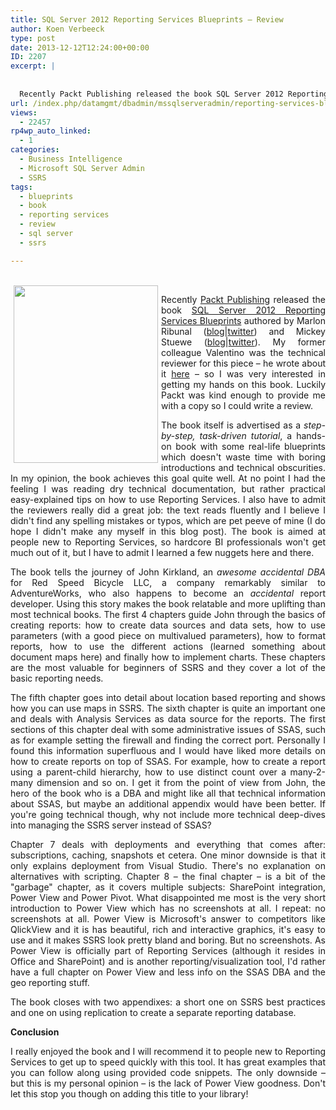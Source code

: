 ```yaml
---
title: SQL Server 2012 Reporting Services Blueprints – Review
author: Koen Verbeeck
type: post
date: 2013-12-12T12:24:00+00:00
ID: 2207
excerpt: |
   
  
  Recently Packt Publishing released the book SQL Server 2012 Reporting Services Blueprints authored by Marlon Ribunal (blog|twitter) and Mickey Stuewe (blog|twitter). My former colleague Valentino was the technical reviewer for this piece – he wrote&hellip;
url: /index.php/datamgmt/dbadmin/mssqlserveradmin/reporting-services-blueprints/
views:
  - 22457
rp4wp_auto_linked:
  - 1
categories:
  - Business Intelligence
  - Microsoft SQL Server Admin
  - SSRS
tags:
  - blueprints
  - book
  - reporting services
  - review
  - sql server
  - ssrs

---
```

<div class="image_block">
  <a href="http://www.packtpub.com/sql-server-2012-reporting-services-blueprints/book?utm_source=mention.com&utm_medium=link&utm_campaign=book_mention.com"><br /><img style="float: left; margin-left: 5px; margin-right: 5px;" src="https://lessthandot.z19.web.core.windows.net/wp-content/uploads/users/koenverbeeck/SSRS_blueprints/ssrsblueprints.png?mtime=1386846154" alt="" width="231" height="284" /></a>
</div>

<p style="text-align: justify;">
  Recently <a href="https://www.packtpub.com/">Packt Publishing</a> released the book <a href="http://www.packtpub.com/sql-server-2012-reporting-services-blueprints/book?utm_source=mention.com&utm_medium=link&utm_campaign=book_mention.com">SQL Server 2012 Reporting Services Blueprints</a> authored by Marlon Ribunal (<a href="http://marlonribunal.com/sql-server-express-reporting-data-solutions/">blog</a>|<a href="https://twitter.com/MarlonRibunal">twitter</a>) and Mickey Stuewe (<a href="http://mickeystuewe.com/">blog</a>|<a href="https://twitter.com/SQLMickey">twitter</a>). My former colleague Valentino was the technical reviewer for this piece – he wrote about it <a href="http://blog.hoegaerden.be/2013/11/17/book-sql-server-2012-reporting-services-blueprints/">here</a> – so I was very interested in getting my hands on this book. Luckily Packt was kind enough to provide me with a copy so I could write a review.
</p>

<p style="text-align: justify;">
  <span style="text-align: justify;">The book itself is advertised as a </span><em>step-by-step, task-driven tutorial</em><span style="text-align: justify;">, a hands-on book with some real-life blueprints which doesn't waste time with boring introductions and technical obscurities. In my opinion, the book achieves this goal quite well. At no point I had the feeling I was reading dry technical documentation, but rather practical easy-explained tips on how to use Reporting Services. I also have to admit the reviewers really did a great job: the text reads fluently and I believe I didn't find any spelling mistakes or typos, which are pet peeve of mine (I do hope I didn't make any myself in this blog post). The book is aimed at people new to Reporting Services, so hardcore BI professionals won't get much out of it, but I have to admit I learned a few nuggets here and there.</span>
</p>

<p style="text-align: justify;">
  The book tells the journey of John Kirkland, an <em>awesome accidental DBA</em> for Red Speed Bicycle LLC, a company remarkably similar to AdventureWorks, who also happens to become an <em>accidental</em> report developer. Using this story makes the book relatable and more uplifting than most technical books. The first 4 chapters guide John through the basics of creating reports: how to create data sources and data sets, how to use parameters (with a good piece on multivalued parameters), how to format reports, how to use the different actions (learned something about document maps here) and finally how to implement charts. These chapters are the most valuable for beginners of SSRS and they cover a lot of the basic reporting needs.
</p>

<p style="text-align: justify;">
  The fifth chapter goes into detail about location based reporting and shows how you can use maps in SSRS. The sixth chapter is quite an important one and deals with Analysis Services as data source for the reports. The first sections of this chapter deal with some administrative issues of SSAS, such as for example setting the firewall and finding the correct port. Personally I found this information superfluous and I would have liked more details on how to create reports on top of SSAS. For example, how to create a report using a parent-child hierarchy, how to use distinct count over a many-2-many dimension and so on. I get it from the point of view from John, the hero of the book who is a DBA and might like all that technical information about SSAS, but maybe an additional appendix would have been better. If you're going technical though, why not include more technical deep-dives into managing the SSRS server instead of SSAS?
</p>

<p style="text-align: justify;">
  Chapter 7 deals with deployments and everything that comes after: subscriptions, caching, snapshots et cetera. One minor downside is that it only explains deployment from Visual Studio. There's no explanation on alternatives with scripting. Chapter 8 – the final chapter – is a bit of the "garbage" chapter, as it covers multiple subjects: SharePoint integration, Power View and Power Pivot. What disappointed me most is the very short introduction to Power View which has no screenshots at all. I repeat: no screenshots at all. Power View is Microsoft's answer to competitors like QlickView and it is has beautiful, rich and interactive graphics, it's easy to use and it makes SSRS look pretty bland and boring. But no screenshots. As Power View is officially part of Reporting Services (although it resides in Office and SharePoint) and is another reporting/visualization tool, I'd rather have a full chapter on Power View and less info on the SSAS DBA and the geo reporting stuff.
</p>

<p style="text-align: justify;">
  The book closes with two appendixes: a short one on SSRS best practices and one on using replication to create a separate reporting database.
</p>

<p style="text-align: justify;">
  <strong>Conclusion</strong>
</p>

<p style="text-align: justify;">
  I really enjoyed the book and I will recommend it to people new to Reporting Services to get up to speed quickly with this tool. It has great examples that you can follow along using provided code snippets. The only downside – but this is my personal opinion – is the lack of Power View goodness. Don't let this stop you though on adding this title to your library!
</p>